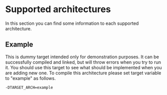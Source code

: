 # Supported architectures

In this section you can find some information to each supported architecture.

## Example

This is dummy target intended only for demonstration purposes. It can be
successfully compiled and linked, but will throw errors when you try to run it.
You should use this target to see what should be implemented when you are
adding new one. To compile this architecture please set target variable to
"example" as follows.

```
-DTARGET_ARCH=example
```
